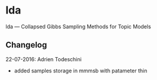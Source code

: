 # lda
lda — Collapsed Gibbs Sampling Methods for Topic Models

## Changelog
22-07-2016: Adrien Todeschini
- added samples storage in mmmsb with patameter thin
